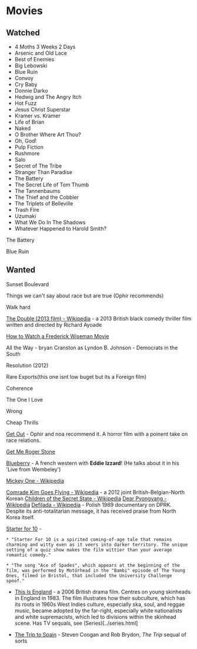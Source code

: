 # Movies

## Watched

* 4 Moths 3 Weeks 2 Days
* Arsenic and Old Lace
* Best of Enemies
* Big Lebowski
* Blue Ruin
* Convoy
* Cry Baby
* Donnie Darko
* Hedwig and The Angry Itch
* Hot Fuzz
* Jesus Christ Superstar
* Kramer vs. Kramer
* Life of Brian
* Naked 
* O Brother Where Art Thou?
* Oh, God!
* Pulp Fiction 
* Rushmore
* Salo
* Secret of The Tribe
* Stranger Than Paradise
* The Battery
* The Secret Life of Tom Thumb
* The Tannenbaums
* The Thief and the Cobbler
* The Triplets of Belleville
* Trash Fire 
* Uzumaki
* What We Do In The Shadows
* Whatever Happened to Harold Smith?

The Battery

Blue Ruin
 
## Wanted

Sunset Boulevard 

Things we can't say about race but are true (Ophir recommends)

Walk hard 

[The Double (2013 film) - Wikipedia](https://en.wikipedia.org/wiki/The_Double_(2013_film)) - a 2013 British black comedy thriller film written and directed by Richard Ayoade

[How to Watch a Frederick Wiseman Movie](https://nyti.ms/2oEWFLK)

All the Way - bryan Cranston as Lyndon B. Johnson - Democrats in the South

Resolution (2012)

Rare Exports(this one isnt low buget but its a Foreign film)

Coherence

The One I Love

Wrong

Cheap Thrills 

[Get Out](https://en.wikipedia.org/wiki/Get_Out_(film)) - Ophir and noa recommend it. A horror film with a poinent take on race relations.

[Get Me Roger Stone](https://www.theguardian.com/film/2017/may/12/get-me-roger-stone-documentary-review-donald-trump)

[Blueberry](https://en.wikipedia.org/wiki/Blueberry_(film)) - A french western with **Eddie Izzard**! (He talks about it in his 'Live from Wembeley')

[Mickey One - Wikipedia](https://en.wikipedia.org/wiki/Mickey_One)

[Comrade Kim Goes Flying - Wikipedia](https://en.wikipedia.org/wiki/Comrade_Kim_Goes_Flying) - a 2012 joint British-Belgian-North Korean
[Children of the Secret State - Wikipedia](https://en.wikipedia.org/wiki/Children_of_the_Secret_State)
[Dear Pyongyang - Wikipedia](https://en.wikipedia.org/wiki/Dear_Pyongyang)
[Defilada - Wikipedia](https://en.wikipedia.org/wiki/Defilada) - Polish 1989 documentary on DPRK. Despite its anti-totalitarian message, it has received praise 
from North Korea itself.

[Starter for 10](https://en.wikipedia.org/wiki/Starter_for_10_(film)) - 

	* "Starter For 10 is a spirited coming-of-age tale that remains charming and witty even as it veers into darker territory. The unique setting of a quiz show makes the film wittier than your average romantic comedy."

	* "The song "Ace of Spades", which appears at the beginning of the film, was performed by Motörhead in the "Bambi" episode of The Young Ones, filmed in Bristol, that included the University Challenge spoof."

* [This Is England](https://en.wikipedia.org/wiki/This_Is_England) - a 2006 British drama film. Centres on young skinheads in England in 1983. The film illustrates how their subculture, which has its roots in 1960s West Indies culture, especially ska, soul, and reggae music, became adopted by the far-right, especially white nationalists and white supremacists, which led to divisions within the skinhead scene. Has TV sequals, see (Series)[../series.html]

* [The Trip to Spain](http://www.slate.com/blogs/browbeat/2017/08/11/the_trip_to_spain_extends_the_best_and_saddest_summer_movie_franchise.html) - Steven Coogan and Rob Brydon, *The Trip* sequal of sorts

